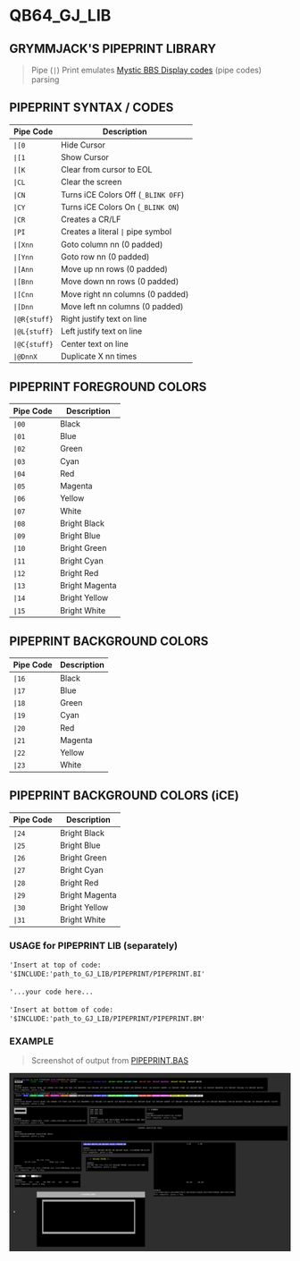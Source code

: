 # QB64_GJ_LIB 
## GRYMMJACK'S PIPEPRINT LIBRARY

> Pipe (`|`) Print emulates [Mystic BBS Display codes](http://wiki.mysticbbs.com/doku.php?id=displaycodes) (pipe codes) parsing


## PIPEPRINT SYNTAX / CODES
| Pipe Code | Description |
|-----------|-------------|
| `\|[0` | Hide Cursor |
| `\|[1` | Show Cursor |
| `\|[K` | Clear from cursor to EOL |
| `\|CL` | Clear the screen |
| `\|CN` | Turns iCE Colors Off (`_BLINK OFF`) |
| `\|CY` | Turns iCE Colors On (`_BLINK ON`) |
| `\|CR` | Creates a CR/LF |
| `\|PI` | Creates a literal `\|` pipe symbol |
| `\|[Xnn` | Goto column nn (0 padded) |
| `\|[Ynn` | Goto row nn (0 padded) |
| `\|[Ann` | Move up nn rows (0 padded) |
| `\|[Bnn` | Move down nn rows (0 padded) | 
| `\|[Cnn` | Move right nn columns (0 padded) |
| `\|[Dnn` | Move left nn columns (0 padded) |
| `\|@R{stuff}` | Right justify text on line|
| `\|@L{stuff}` | Left justify text on line|
| `\|@C{stuff}` | Center text on line|
| `\|@DnnX` | Duplicate X  nn times |

## PIPEPRINT FOREGROUND COLORS
| Pipe Code | Description |
|-----------|-------------|
| `\|00` | Black |
| `\|01` | Blue |
| `\|02` | Green |
| `\|03` | Cyan |
| `\|04` | Red |
| `\|05` | Magenta |
| `\|06` | Yellow |
| `\|07` | White |
| `\|08` | Bright Black |
| `\|09` | Bright Blue |
| `\|10` | Bright Green |
| `\|11` | Bright Cyan |
| `\|12` | Bright Red |
| `\|13` | Bright Magenta |
| `\|14` | Bright Yellow |
| `\|15` | Bright White |

## PIPEPRINT BACKGROUND COLORS
| Pipe Code | Description |
|-----------|-------------|
| `\|16` | Black |
| `\|17` | Blue |
| `\|18` | Green |
| `\|19` | Cyan |
| `\|20` | Red |
| `\|21` | Magenta |
| `\|22` | Yellow |
| `\|23` | White |

## PIPEPRINT BACKGROUND COLORS (iCE)
| Pipe Code | Description |
|-----------|-------------|
| `\|24` | Bright Black |
| `\|25` | Bright Blue |
| `\|26` | Bright Green |
| `\|27` | Bright Cyan |
| `\|28` | Bright Red |
| `\|29` | Bright Magenta |
| `\|30` | Bright Yellow |
| `\|31` | Bright White |



### USAGE for PIPEPRINT LIB (separately)
```basic
'Insert at top of code:
'$INCLUDE:'path_to_GJ_LIB/PIPEPRINT/PIPEPRINT.BI'

'...your code here...

'Insert at bottom of code:
'$INCLUDE:'path_to_GJ_LIB/PIPEPRINT/PIPEPRINT.BM'
```



### EXAMPLE 
> Screenshot of output from [PIPEPRINT.BAS](PIPEPRINT.BAS)

![](PIPEPRINT.png)
